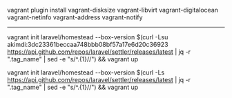 vagrant plugin install vagrant-disksize vagrant-libvirt vagrant-digitalocean vagrant-netinfo vagrant-address vagrant-notify




---


vagrant init laravel/homestead --box-version $(curl -Lsu akimdi:3dc23361beccaa748bbb08bf57a17e6d20c36923 https://api.github.com/repos/laravel/settler/releases/latest | jq -r ".tag_name" | sed -e "s/^.\{1\}//") && vagrant up

vagrant init laravel/homestead --box-version $(curl -Ls https://api.github.com/repos/laravel/settler/releases/latest | jq -r ".tag_name" | sed -e "s/^.\{1\}//") && vagrant up